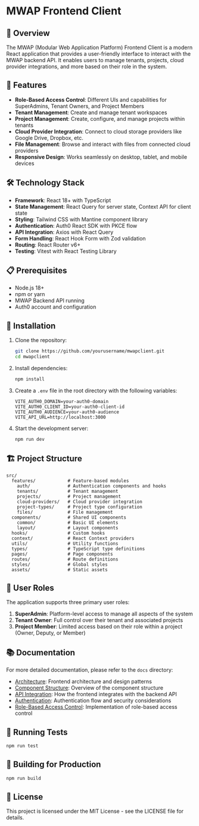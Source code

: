 # MWAP Frontend Client

## 🎯 Overview

The MWAP (Modular Web Application Platform) Frontend Client is a modern React application that provides a user-friendly interface to interact with the MWAP backend API. It enables users to manage tenants, projects, cloud provider integrations, and more based on their role in the system.

## 🚀 Features

- **Role-Based Access Control**: Different UIs and capabilities for SuperAdmins, Tenant Owners, and Project Members
- **Tenant Management**: Create and manage tenant workspaces
- **Project Management**: Create, configure, and manage projects within tenants
- **Cloud Provider Integration**: Connect to cloud storage providers like Google Drive, Dropbox, etc.
- **File Management**: Browse and interact with files from connected cloud providers
- **Responsive Design**: Works seamlessly on desktop, tablet, and mobile devices

## 🛠️ Technology Stack

- **Framework**: React 18+ with TypeScript
- **State Management**: React Query for server state, Context API for client state
- **Styling**: Tailwind CSS with Mantine component library
- **Authentication**: Auth0 React SDK with PKCE flow
- **API Integration**: Axios with React Query
- **Form Handling**: React Hook Form with Zod validation
- **Routing**: React Router v6+
- **Testing**: Vitest with React Testing Library

## 📋 Prerequisites

- Node.js 18+
- npm or yarn
- MWAP Backend API running
- Auth0 account and configuration

## 🔧 Installation

1. Clone the repository:
   ```bash
   git clone https://github.com/yourusername/mwapclient.git
   cd mwapclient
   ```

2. Install dependencies:
   ```bash
   npm install
   ```

3. Create a `.env` file in the root directory with the following variables:
   ```
   VITE_AUTH0_DOMAIN=your-auth0-domain
   VITE_AUTH0_CLIENT_ID=your-auth0-client-id
   VITE_AUTH0_AUDIENCE=your-auth0-audience
   VITE_API_URL=http://localhost:3000
   ```

4. Start the development server:
   ```bash
   npm run dev
   ```

## 🏗️ Project Structure

```
src/
  features/            # Feature-based modules
    auth/              # Authentication components and hooks
    tenants/           # Tenant management
    projects/          # Project management
    cloud-providers/   # Cloud provider integration
    project-types/     # Project type configuration
    files/             # File management
  components/          # Shared UI components
    common/            # Basic UI elements
    layout/            # Layout components
  hooks/               # Custom hooks
  context/             # React Context providers
  utils/               # Utility functions
  types/               # TypeScript type definitions
  pages/               # Page components
  routes/              # Route definitions
  styles/              # Global styles
  assets/              # Static assets
```

## 👥 User Roles

The application supports three primary user roles:

1. **SuperAdmin**: Platform-level access to manage all aspects of the system
2. **Tenant Owner**: Full control over their tenant and associated projects
3. **Project Member**: Limited access based on their role within a project (Owner, Deputy, or Member)

## 📚 Documentation

For more detailed documentation, please refer to the `docs` directory:

- [Architecture](docs/architecture.md): Frontend architecture and design patterns
- [Component Structure](docs/component-structure.md): Overview of the component structure
- [API Integration](docs/architecture/api-integration.md): How the frontend integrates with the backend API
- [Authentication](docs/authentication.md): Authentication flow and security considerations
- [Role-Based Access Control](docs/rbac.md): Implementation of role-based access control

## 🧪 Running Tests

```bash
npm run test
```

## 🔨 Building for Production

```bash
npm run build
```

## 📝 License

This project is licensed under the MIT License - see the LICENSE file for details.